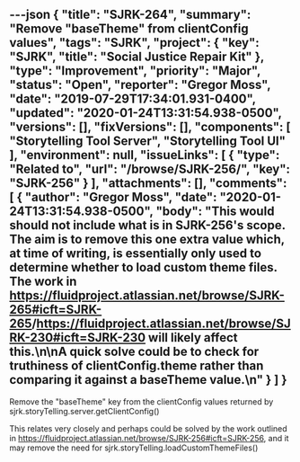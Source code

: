 ---json
{
  "title": "SJRK-264",
  "summary": "Remove \"baseTheme\" from clientConfig values",
  "tags": "SJRK",
  "project": {
    "key": "SJRK",
    "title": "Social Justice Repair Kit"
  },
  "type": "Improvement",
  "priority": "Major",
  "status": "Open",
  "reporter": "Gregor Moss",
  "date": "2019-07-29T17:34:01.931-0400",
  "updated": "2020-01-24T13:31:54.938-0500",
  "versions": [],
  "fixVersions": [],
  "components": [
    "Storytelling Tool Server",
    "Storytelling Tool UI"
  ],
  "environment": null,
  "issueLinks": [
    {
      "type": "Related to",
      "url": "/browse/SJRK-256/",
      "key": "SJRK-256"
    }
  ],
  "attachments": [],
  "comments": [
    {
      "author": "Gregor Moss",
      "date": "2020-01-24T13:31:54.938-0500",
      "body": "This would should not include what is in SJRK-256's scope. The aim is to remove this one extra value which, at time of writing, is essentially only used to determine whether to load custom theme files. The work in <https://fluidproject.atlassian.net/browse/SJRK-265#icft=SJRK-265>/<https://fluidproject.atlassian.net/browse/SJRK-230#icft=SJRK-230> will likely affect this.\n\nA quick solve could be to check for truthiness of clientConfig.theme rather than comparing it against a baseTheme value.\n"
    }
  ]
}
---
Remove the "baseTheme" key from the clientConfig values returned by sjrk.storyTelling.server.getClientConfig()

This relates very closely and perhaps could be solved by the work outlined in <https://fluidproject.atlassian.net/browse/SJRK-256#icft=SJRK-256>, and it may remove the need for sjrk.storyTelling.loadCustomThemeFiles()

        